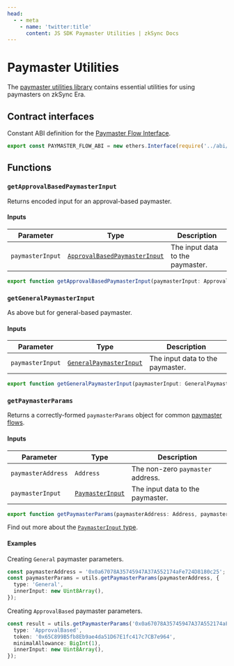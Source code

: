 ```yaml
---
head:
  - - meta
    - name: 'twitter:title'
      content: JS SDK Paymaster Utilities | zkSync Docs
---
```


# Paymaster Utilities

The [paymaster utilities library](https://github.com/zksync-sdk/zksync-ethers/blob/main/src/paymaster-utils.ts) contains
essential utilities for using paymasters on zkSync Era.

## Contract interfaces

Constant ABI definition for the
[Paymaster Flow Interface](https://github.com/matter-labs/era-contracts/blob/583cb674a2b942dda34e9f46edb5a9f5b696b90a/l2-contracts/contracts/interfaces/IPaymasterFlow.sol).

```typescript
export const PAYMASTER_FLOW_ABI = new ethers.Interface(require('../abi/IPaymasterFlow.json'));
```

## Functions

### `getApprovalBasedPaymasterInput`

Returns encoded input for an approval-based paymaster.

#### Inputs

| Parameter        | Type                                                                    | Description                      |
| ---------------- | ----------------------------------------------------------------------- | -------------------------------- |
| `paymasterInput` | [`ApprovalBasedPaymasterInput`](./types.md#approvalbasedpaymasterinput) | The input data to the paymaster. |

```ts
export function getApprovalBasedPaymasterInput(paymasterInput: ApprovalBasedPaymasterInput): BytesLike;
```

### `getGeneralPaymasterInput`

As above but for general-based paymaster.

#### Inputs

| Parameter        | Type                                                        | Description                      |
| ---------------- | ----------------------------------------------------------- | -------------------------------- |
| `paymasterInput` | [`GeneralPaymasterInput`](./types.md#generalpaymasterinput) | The input data to the paymaster. |

```ts
export function getGeneralPaymasterInput(paymasterInput: GeneralPaymasterInput): BytesLike;
```

### `getPaymasterParams`

Returns a correctly-formed `paymasterParams` object for common
[paymaster flows](../../../developer-reference/account-abstraction.md#built-in-paymaster-flows).

#### Inputs

| Parameter          | Type                                          | Description                       |
| ------------------ | --------------------------------------------- | --------------------------------- |
| `paymasterAddress` | `Address`                                     | The non-zero `paymaster` address. |
| `paymasterInput`   | [`PaymasterInput`](./types.md#paymasterinput) | The input data to the paymaster.  |

```typescript
export function getPaymasterParams(paymasterAddress: Address, paymasterInput: PaymasterInput): PaymasterParams;
```

Find out more about the [`PaymasterInput` type](./types.md).

#### Examples

Creating `General` paymaster parameters.

```ts
const paymasterAddress = '0x0a67078A35745947A37A552174aFe724D8180c25';
const paymasterParams = utils.getPaymasterParams(paymasterAddress, {
  type: 'General',
  innerInput: new Uint8Array(),
});
```

Creating `ApprovalBased` paymaster parameters.

```ts
const result = utils.getPaymasterParams('0x0a67078A35745947A37A552174aFe724D8180c25', {
  type: 'ApprovalBased',
  token: '0x65C899B5fb8Eb9ae4da51D67E1fc417c7CB7e964',
  minimalAllowance: BigInt(1),
  innerInput: new Uint8Array(),
});
```
